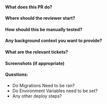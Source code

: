 #### What does  this PR do?
#### Where should the reviewer start?
#### How should this be manually tested?
#### Any background context you want to provide?
#### What are the relevant tickets?
#### Screenshots (if appropriate)
#### Questions:
  - Do Migrations Need to be ran?
  - Do Environment Variables need to be set?
  - Any other deploy steps?

